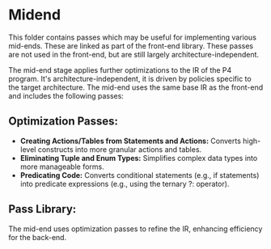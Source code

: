 <!--!
\page midend Midend                                                                      
-->
<!-- 
Documentation Inclusion:
This README is integrated as a standalone page in the P4 compiler documentation.

Refer to the full page here: [Midend](https://p4lang.github.io/p4c/midend.html)
-->
<!--!
\internal
-->
# Midend

This folder contains passes which may be useful for implementing various mid-ends.
These are linked as part of the front-end library.
These passes are not used in the front-end, but are still largely architecture-independent.

<!--!
\endinternal
-->
The mid-end stage applies further optimizations to the IR of the P4 program. It's architecture-independent, it is driven by policies specific to the target architecture. The mid-end uses the same base IR as the front-end and includes the following passes:

## Optimization Passes:
  - **Creating Actions/Tables from Statements and Actions:** Converts high-level constructs into more granular actions and tables.
  - **Eliminating Tuple and Enum Types:** Simplifies complex data types into more manageable forms.
  - **Predicating Code:** Converts conditional statements (e.g., if statements) into predicate expressions (e.g., using the ternary ?: operator).

## Pass Library:
The mid-end uses optimization passes to refine the IR, enhancing efficiency for the back-end.
